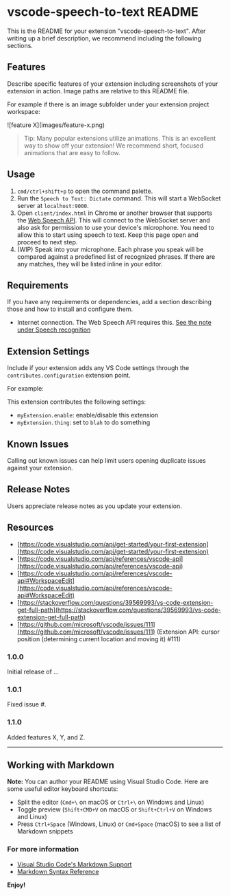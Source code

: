 # vscode-speech-to-text README

This is the README for your extension "vscode-speech-to-text". After writing up a brief description, we recommend including the following sections.

## Features

Describe specific features of your extension including screenshots of your extension in action. Image paths are relative to this README file.

For example if there is an image subfolder under your extension project workspace:

\!\[feature X\]\(images/feature-x.png\)

> Tip: Many popular extensions utilize animations. This is an excellent way to show off your extension! We recommend short, focused animations that are easy to follow.

## Usage
1. `cmd/ctrl+shift+p` to open the command palette.
2. Run the `Speech to Text: Dictate` command. This will start a WebSocket server at `localhost:9000`.
3. Open `client/index.html` in Chrome or another browser that supports the [Web Speech API](https://developer.mozilla.org/en-US/docs/Web/API/Web_Speech_API/Using_the_Web_Speech_API). This will connect to the WebSocket server and also ask for permission to use your device's microphone. You need to allow this to start using speech to text. Keep this page open and proceed to next step.
4. (WIP) Speak into your microphone. Each phrase you speak will be compared against a predefined list of recognized phrases. If there are any matches, they will be listed inline in your editor.

## Requirements

If you have any requirements or dependencies, add a section describing those and how to install and configure them.

- Internet connection. The Web Speech API requires this. [See the note under Speech recognition](https://developer.mozilla.org/en-US/docs/Web/API/Web_Speech_API/Using_the_Web_Speech_API)

## Extension Settings

Include if your extension adds any VS Code settings through the `contributes.configuration` extension point.

For example:

This extension contributes the following settings:

* `myExtension.enable`: enable/disable this extension
* `myExtension.thing`: set to `blah` to do something

## Known Issues

Calling out known issues can help limit users opening duplicate issues against your extension.

## Release Notes

Users appreciate release notes as you update your extension.

## Resources
- [https://code.visualstudio.com/api/get-started/your-first-extension](https://code.visualstudio.com/api/get-started/your-first-extension)
- [https://code.visualstudio.com/api/references/vscode-api](https://code.visualstudio.com/api/references/vscode-api)
- [https://code.visualstudio.com/api/references/vscode-api#WorkspaceEdit](https://code.visualstudio.com/api/references/vscode-api#WorkspaceEdit)
- [https://stackoverflow.com/questions/39569993/vs-code-extension-get-full-path](https://stackoverflow.com/questions/39569993/vs-code-extension-get-full-path)
- [https://github.com/microsoft/vscode/issues/111](https://github.com/microsoft/vscode/issues/111) (Extension API: cursor position (determining current location and moving it) #111)

### 1.0.0

Initial release of ...

### 1.0.1

Fixed issue #.

### 1.1.0

Added features X, Y, and Z.

-----------------------------------------------------------------------------------------------------------

## Working with Markdown

**Note:** You can author your README using Visual Studio Code.  Here are some useful editor keyboard shortcuts:

* Split the editor (`Cmd+\` on macOS or `Ctrl+\` on Windows and Linux)
* Toggle preview (`Shift+CMD+V` on macOS or `Shift+Ctrl+V` on Windows and Linux)
* Press `Ctrl+Space` (Windows, Linux) or `Cmd+Space` (macOS) to see a list of Markdown snippets

### For more information

* [Visual Studio Code's Markdown Support](http://code.visualstudio.com/docs/languages/markdown)
* [Markdown Syntax Reference](https://help.github.com/articles/markdown-basics/)

**Enjoy!**
